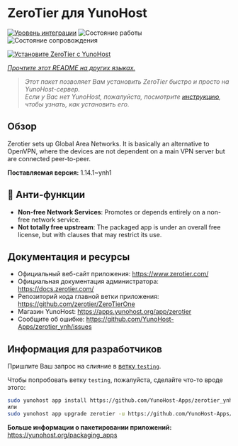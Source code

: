 <!--
Важно: этот README был автоматически сгенерирован <https://github.com/YunoHost/apps/tree/master/tools/readme_generator>
Он НЕ ДОЛЖЕН редактироваться вручную.
-->

# ZeroTier для YunoHost

[![Уровень интеграции](https://dash.yunohost.org/integration/zerotier.svg)](https://ci-apps.yunohost.org/ci/apps/zerotier/) ![Состояние работы](https://ci-apps.yunohost.org/ci/badges/zerotier.status.svg) ![Состояние сопровождения](https://ci-apps.yunohost.org/ci/badges/zerotier.maintain.svg)

[![Установите ZeroTier с YunoHost](https://install-app.yunohost.org/install-with-yunohost.svg)](https://install-app.yunohost.org/?app=zerotier)

*[Прочтите этот README на других языках.](./ALL_README.md)*

> *Этот пакет позволяет Вам установить ZeroTier быстро и просто на YunoHost-сервер.*  
> *Если у Вас нет YunoHost, пожалуйста, посмотрите [инструкцию](https://yunohost.org/install), чтобы узнать, как установить его.*

## Обзор

Zerotier sets up Global Area Networks.
It is basically an alternative to OpenVPN, where the devices are not dependent on a main VPN server but are connected peer-to-peer.


**Поставляемая версия:** 1.14.1~ynh1
## :red_circle: Анти-функции

- **Non-free Network Services**: Promotes or depends entirely on a non-free network service.
- **Not totally free upstream**: The packaged app is under an overall free license, but with clauses that may restrict its use.

## Документация и ресурсы

- Официальный веб-сайт приложения: <https://www.zerotier.com/>
- Официальная документация администратора: <https://docs.zerotier.com/>
- Репозиторий кода главной ветки приложения: <https://github.com/zerotier/ZeroTierOne>
- Магазин YunoHost: <https://apps.yunohost.org/app/zerotier>
- Сообщите об ошибке: <https://github.com/YunoHost-Apps/zerotier_ynh/issues>

## Информация для разработчиков

Пришлите Ваш запрос на слияние в [ветку `testing`](https://github.com/YunoHost-Apps/zerotier_ynh/tree/testing).

Чтобы попробовать ветку `testing`, пожалуйста, сделайте что-то вроде этого:

```bash
sudo yunohost app install https://github.com/YunoHost-Apps/zerotier_ynh/tree/testing --debug
или
sudo yunohost app upgrade zerotier -u https://github.com/YunoHost-Apps/zerotier_ynh/tree/testing --debug
```

**Больше информации о пакетировании приложений:** <https://yunohost.org/packaging_apps>
